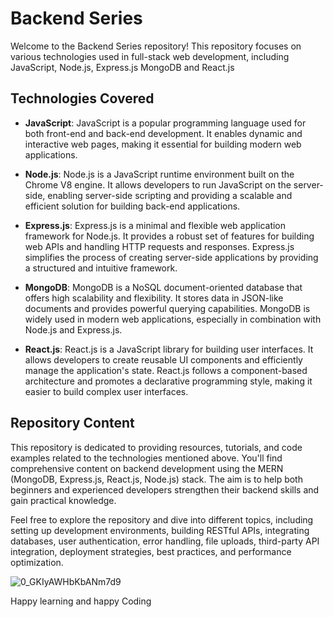 # Backend Series

Welcome to the Backend Series repository! This repository focuses on various technologies used in full-stack web development, including JavaScript, Node.js, Express.js MongoDB and React.js

## Technologies Covered

- **JavaScript**: JavaScript is a popular programming language used for both front-end and back-end development. It enables dynamic and interactive web pages, making it essential for building modern web applications.

- **Node.js**: Node.js is a JavaScript runtime environment built on the Chrome V8 engine. It allows developers to run JavaScript on the server-side, enabling server-side scripting and providing a scalable and efficient solution for building back-end applications.

- **Express.js**: Express.js is a minimal and flexible web application framework for Node.js. It provides a robust set of features for building web APIs and handling HTTP requests and responses. Express.js simplifies the process of creating server-side applications by providing a structured and intuitive framework.

- **MongoDB**: MongoDB is a NoSQL document-oriented database that offers high scalability and flexibility. It stores data in JSON-like documents and provides powerful querying capabilities. MongoDB is widely used in modern web applications, especially in combination with Node.js and Express.js.

- **React.js**: React.js is a JavaScript library for building user interfaces. It allows developers to create reusable UI components and efficiently manage the application's state. React.js follows a component-based architecture and promotes a declarative programming style, making it easier to build complex user interfaces.

## Repository Content

This repository is dedicated to providing resources, tutorials, and code examples related to the technologies mentioned above. You'll find comprehensive content on backend development using the MERN (MongoDB, Express.js, React.js, Node.js) stack. The aim is to help both beginners and experienced developers strengthen their backend skills and gain practical knowledge.

Feel free to explore the repository and dive into different topics, including setting up development environments, building RESTful APIs, integrating databases, user authentication, error handling, file uploads, third-party API integration, deployment strategies, best practices, and performance optimization.

![0_GKIyAWHbKbANm7d9](https://github.com/philomathtanya/BackendSeries_CB/assets/72347751/ec67b475-79bc-4ef2-8245-b4a0c20f8505)

Happy learning and happy Coding
